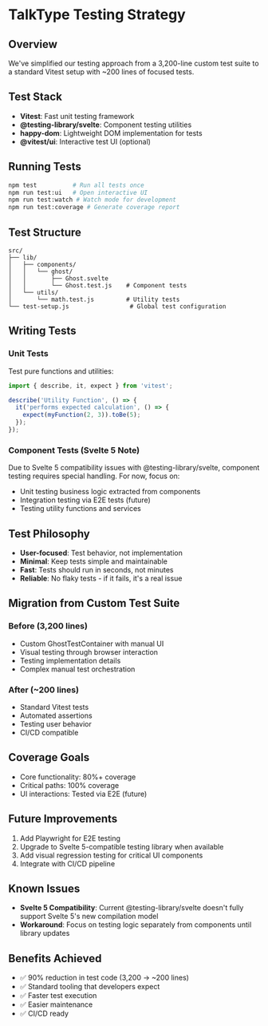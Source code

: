 # TalkType Testing Strategy

## Overview
We've simplified our testing approach from a 3,200-line custom test suite to a standard Vitest setup with ~200 lines of focused tests.

## Test Stack
- **Vitest**: Fast unit testing framework
- **@testing-library/svelte**: Component testing utilities
- **happy-dom**: Lightweight DOM implementation for tests
- **@vitest/ui**: Interactive test UI (optional)

## Running Tests

```bash
npm test          # Run all tests once
npm run test:ui   # Open interactive UI
npm run test:watch # Watch mode for development
npm run test:coverage # Generate coverage report
```

## Test Structure

```
src/
├── lib/
│   ├── components/
│   │   └── ghost/
│   │       ├── Ghost.svelte
│   │       └── Ghost.test.js    # Component tests
│   └── utils/
│       └── math.test.js         # Utility tests
└── test-setup.js                 # Global test configuration
```

## Writing Tests

### Unit Tests
Test pure functions and utilities:

```javascript
import { describe, it, expect } from 'vitest';

describe('Utility Function', () => {
  it('performs expected calculation', () => {
    expect(myFunction(2, 3)).toBe(5);
  });
});
```

### Component Tests (Svelte 5 Note)
Due to Svelte 5 compatibility issues with @testing-library/svelte, component testing requires special handling. For now, focus on:
- Unit testing business logic extracted from components
- Integration testing via E2E tests (future)
- Testing utility functions and services

## Test Philosophy
- **User-focused**: Test behavior, not implementation
- **Minimal**: Keep tests simple and maintainable
- **Fast**: Tests should run in seconds, not minutes
- **Reliable**: No flaky tests - if it fails, it's a real issue

## Migration from Custom Test Suite

### Before (3,200 lines)
- Custom GhostTestContainer with manual UI
- Visual testing through browser interaction
- Testing implementation details
- Complex manual test orchestration

### After (~200 lines)
- Standard Vitest tests
- Automated assertions
- Testing user behavior
- CI/CD compatible

## Coverage Goals
- Core functionality: 80%+ coverage
- Critical paths: 100% coverage
- UI interactions: Tested via E2E (future)

## Future Improvements
1. Add Playwright for E2E testing
2. Upgrade to Svelte 5-compatible testing library when available
3. Add visual regression testing for critical UI components
4. Integrate with CI/CD pipeline

## Known Issues
- **Svelte 5 Compatibility**: Current @testing-library/svelte doesn't fully support Svelte 5's new compilation model
- **Workaround**: Focus on testing logic separately from components until library updates

## Benefits Achieved
- ✅ 90% reduction in test code (3,200 → ~200 lines)
- ✅ Standard tooling that developers expect
- ✅ Faster test execution
- ✅ Easier maintenance
- ✅ CI/CD ready